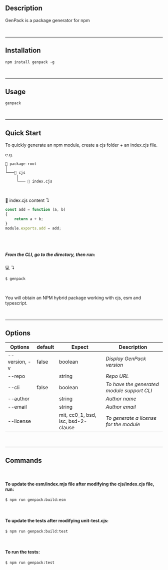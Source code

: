 ## Description

GenPack is a package generator for npm

<br/>

---

## Installation

```shell
npm install genpack -g
```

<br/>

---

## Usage

```shell
genpack
```

<br/>

---

## Quick Start

To quickly generate an npm module, create a cjs folder + an index.cjs file.

e.g.

```
📁 package-root                
│
└───📁 cjs
     │
     └─── 📝 index.cjs
```

<br/>

📝 index.cjs content ↴

```javascript
const add = function (a, b)
{
    return a + b;
}
module.exports.add = add;
```

<br/><br/>

##### From the CLI, go to the <package-root> directory, then run:

💻 ↴

```shell
$ genpack
```

<br/>

You will obtain an NPM hybrid package working with cjs, esm and typescript.

<br/>

---

## Options

| **Options**   | **default** | **Expect**                         | **Description**                            | 
|---------------|-------------|------------------------------------|--------------------------------------------|
| --version, -v | false       | boolean                            | _Display GenPack version_                  |
| --repo        |             | string                             | _Repo URL_                                 |
| --cli         | false       | boolean                            | _To have the generated module support CLI_ |
| --author      |             | string                             | _Author name_                              |
| --email       |             | string                             | _Author email_                             |
| --license     |             | mit, cc0_1, bsd, isc, bsd-2-clause | _To generate a license for the module_     |

<br/>

---

## Commands

<br/>

#### To update the esm/index.mjs file after modifying the cjs/index.cjs file, run:

```shell
$ npm run genpack:build:esm
``` 

<br/>

#### To update the tests after modifying unit-test.cjs:

```shell
$ npm run genpack:build:test
```

<br/>

#### To run the tests:

```shell
$ npm run genpack:test
```

